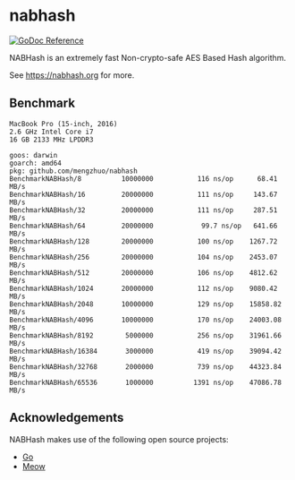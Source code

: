 # nabhash

[![GoDoc Reference](https://img.shields.io/badge/godoc-reference-5272B4.svg?style=flat-square)](https://godoc.org/github.com/mengzhuo/nabhash)

NABHash is an extremely fast Non-crypto-safe AES Based Hash algorithm.

See https://nabhash.org for more.

## Benchmark
```
MacBook Pro (15-inch, 2016)
2.6 GHz Intel Core i7
16 GB 2133 MHz LPDDR3
```

```
goos: darwin
goarch: amd64
pkg: github.com/mengzhuo/nabhash
BenchmarkNABHash/8         	10000000	       116 ns/op	  68.41 MB/s
BenchmarkNABHash/16        	20000000	       111 ns/op	 143.67 MB/s
BenchmarkNABHash/32        	20000000	       111 ns/op	 287.51 MB/s
BenchmarkNABHash/64        	20000000	        99.7 ns/op	 641.66 MB/s
BenchmarkNABHash/128       	20000000	       100 ns/op	1267.72 MB/s
BenchmarkNABHash/256       	20000000	       104 ns/op	2453.07 MB/s
BenchmarkNABHash/512       	20000000	       106 ns/op	4812.62 MB/s
BenchmarkNABHash/1024      	20000000	       112 ns/op	9080.42 MB/s
BenchmarkNABHash/2048      	10000000	       129 ns/op	15858.82 MB/s
BenchmarkNABHash/4096      	10000000	       170 ns/op	24003.08 MB/s
BenchmarkNABHash/8192      	 5000000	       256 ns/op	31961.66 MB/s
BenchmarkNABHash/16384     	 3000000	       419 ns/op	39094.42 MB/s
BenchmarkNABHash/32768     	 2000000	       739 ns/op	44323.84 MB/s
BenchmarkNABHash/65536     	 1000000	      1391 ns/op	47086.78 MB/s
```

## Acknowledgements

NABHash makes use of the following open source projects:

* [Go](https://golang.org)
* [Meow](https://github.com/mmcloughlin/meow)

